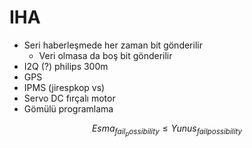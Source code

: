 # IHA

* Seri haberleşmede her zaman bit gönderilir
  * Veri olmasa da boş bit gönderilir
* I2Q \(?\) philips  300m
* GPS
* IPMS \(jirespkop vs\)
* Servo DC fırçalı motor
* Gömülü programlama

$$ Esma_{fail_possibility} \leq Yunus_{fail possibility} $$
